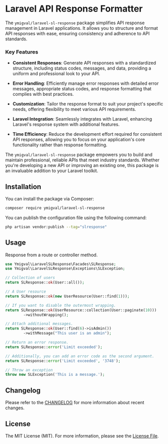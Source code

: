 # Laravel API Response Formatter

The `ymigval/laravel-sl-response` package simplifies API response management in Laravel applications. It allows you to structure and format API responses with ease, ensuring consistency and adherence to API standards.

### Key Features

- **Consistent Responses**: Generate API responses with a standardized structure, including status codes, messages, and data, providing a uniform and professional look to your API.

- **Error Handling**: Efficiently manage error responses with detailed error messages, appropriate status codes, and response formatting that complies with best practices.

- **Customization**: Tailor the response format to suit your project's specific needs, offering flexibility to meet various API requirements.

- **Laravel Integration**: Seamlessly integrates with Laravel, enhancing Laravel's response system with additional features.

- **Time Efficiency**: Reduce the development effort required for consistent API responses, allowing you to focus on your application's core functionality rather than response formatting.

The `ymigval/laravel-sl-response` package empowers you to build and maintain professional, reliable APIs that meet industry standards. Whether you're developing a new API or improving an existing one, this package is an invaluable addition to your Laravel toolkit.


## Installation

You can install the package via Composer:

```bash
composer require ymigval/laravel-sl-response
```

You can publish the configuration file using the following command:

```bash
php artisan vendor:publish --tag="slresponse"
```

## Usage

Response from a route or controller method.

```php
use Ymigval\LaravelSLResponse\Facades\SLResponse;
use Ymigval\LaravelSLResponse\Exceptions\SLException;

// Collection of users
return SLResponse::ok(User::all());

// A User resource
return SLResponse::ok(new UserResource(User::find(1)));

// If you want to disable the outermost wrapping.
return SLResponse::ok(UserResource::collection(User::paginate(10)))
        ->withoutWrapping();

// Attach additional messages.
return SLResponse::ok(User::find(6)->isAdmin())
        ->withMessage("This user is an admin");

// Return an error response.
return SLResponse::error('Limit exceeded');

// Additionally, you can add an error code as the second argument.
return SLResponse::error('Limit exceeded', '3748');

// Throw an exception
throw new SLException('This is a message.');
```

## Changelog
Please refer to the [CHANGELOG](CHANGELOG.md) for more information about recent changes.



## License
The MIT License (MIT). For more information, please see the [License File](LICENSE).